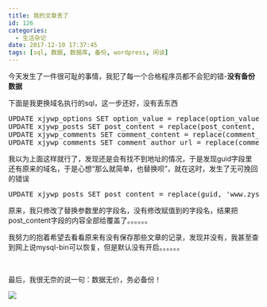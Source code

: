 ```yaml
---
title: 我的文章丢了
id: 126
categories:
  - 生活杂记
date: 2017-12-10 17:37:45
tags: [sql, 数据, 数据库, 备份, wordpress, 闲谈]
---
```


今天发生了一件很可耻的事情，我犯了每一个合格程序员都不会犯的错-**没有备份数据**

下面是我更换域名执行的sql，这一步还好，没有丢东西
<pre class="theme:light-abite lang:default decode:true" title="我执行的wordpress换域名操作">UPDATE xjywp_options SET option_value = replace(option_value, 'www.zyshops.xyz','www.xiajunyi.com') ;
UPDATE xjywp_posts SET post_content = replace(post_content, 'www.zyshops.xyz','www.xiajunyi.com') ;
UPDATE xjywp_comments SET comment_content = replace(comment_content, 'www.zyshops.xyz','www.xiajunyi.com') ;
UPDATE xjywp_comments SET comment_author_url = replace(comment_author_url, 'www.zyshops.xyz','www.xiajunyi.com')</pre>
我以为上面这样就行了，发现还是会有找不到地址的情况，于是发现guid字段里还有原来的域名，于是心想“那么就简单，也替换呗”，就在这时，发生了无可挽回的错误
<pre class="lang:default decode:true" title="最悲催的一句sql">UPDATE xjywp_posts SET post_content = replace(guid, 'www.zyshops.xyz','www.xiajunyi.com')</pre>
原来，我只修改了替换参数里的字段名，没有修改赋值到的字段名，结果把post_content字段的内容全部给覆盖了。。。。。。

我努力的抱着希望去看看原来有没有保存那些文章的记录，发现并没有，我甚至查到网上说mysql-bin可以恢复，但是默认没有开启。。。。。。

&nbsp;

最后，我很无奈的说一句：数据无价，务必备份！

![](http://www.xiajunyi.com/wp-content/uploads/2017/12/timg-1副本-300x165.jpg)

&nbsp;